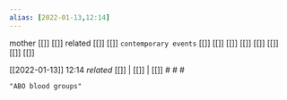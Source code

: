 ```yaml
---
alias: [2022-01-13,12:14]
---
```

 mother [[]] [[]]
 related [[]] [[]]
 `contemporary events` [[]] [[]] [[]] [[]] [[]] [[]] [[]] [[]]

[[2022-01-13]] 12:14 _related_ [[]] | [[]] | [[]] # # #

```query
"ABO blood groups"
```